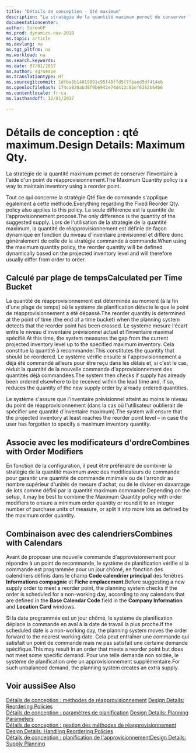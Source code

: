 ```yaml
---
title: "Détails de conception - Qté maximum"
description: "La stratégie de la quantité maximum permet de conserver l'inventaire à l'aide d'un point de réapprovisionnement."
documentationcenter: 
author: SorenGP
ms.prod: dynamics-nav-2018
ms.topic: article
ms.devlang: na
ms.tgt_pltfrm: na
ms.workload: na
ms.search.keywords: 
ms.date: 07/01/2017
ms.author: sgroespe
ms.translationtype: HT
ms.sourcegitcommit: 1dfba8b14019991c95f40ffd5f7fbaed5df414eb
ms.openlocfilehash: 174ca820abd8f9b6942e74d412c8bef6352b64b6
ms.contentlocale: fr-ca
ms.lasthandoff: 12/01/2017

---
```

# <a name="design-details-maximum-qty"></a><span data-ttu-id="e66ff-103">Détails de conception : qté maximum.</span><span class="sxs-lookup"><span data-stu-id="e66ff-103">Design Details: Maximum Qty.</span></span>
<span data-ttu-id="e66ff-104">La stratégie de la quantité maximum permet de conserver l'inventaire à l'aide d'un point de réapprovisionnement.</span><span class="sxs-lookup"><span data-stu-id="e66ff-104">The Maximum Quantity policy is a way to maintain inventory using a reorder point.</span></span>  
  
 <span data-ttu-id="e66ff-105">Tout ce qui concerne la stratégie Qté fixe de commande s'applique également à cette méthode.</span><span class="sxs-lookup"><span data-stu-id="e66ff-105">Everything regarding the Fixed Reorder Qty. policy also applies to this policy.</span></span> <span data-ttu-id="e66ff-106">La seule différence est la quantité de l'approvisionnement proposé.</span><span class="sxs-lookup"><span data-stu-id="e66ff-106">The only difference is the quantity of the suggested supply.</span></span> <span data-ttu-id="e66ff-107">Lors de l'utilisation de la stratégie de la quantité maximum, la quantité de réapprovisionnement est définie de façon dynamique en fonction du niveau d'inventaire prévisionnel et diffère donc généralement de celle de la stratégie commande à commande.</span><span class="sxs-lookup"><span data-stu-id="e66ff-107">When using the maximum quantity policy, the reorder quantity will be defined dynamically based on the projected inventory level and will therefore usually differ from order to order.</span></span>  
  
## <a name="calculated-per-time-bucket"></a><span data-ttu-id="e66ff-108">Calculé par plage de temps</span><span class="sxs-lookup"><span data-stu-id="e66ff-108">Calculated per Time Bucket</span></span>  
 <span data-ttu-id="e66ff-109">La quantité de réapprovisionnement est déterminée au moment (à la fin d'une plage de temps) où le système de planification détecte le que le point de réapprovisionnement a été dépassé.</span><span class="sxs-lookup"><span data-stu-id="e66ff-109">The reorder quantity is determined at the point of time (the end of a time bucket) when the planning system detects that the reorder point has been crossed.</span></span> <span data-ttu-id="e66ff-110">Le système mesure l'écart entre le niveau d'inventaire prévisionnel actuel et l'inventaire maximal spécifié.</span><span class="sxs-lookup"><span data-stu-id="e66ff-110">At this time, the system measures the gap from the current projected inventory level up to the specified maximum inventory.</span></span> <span data-ttu-id="e66ff-111">Cela constitue la quantité à recommander.</span><span class="sxs-lookup"><span data-stu-id="e66ff-111">This constitutes the quantity that should be reordered.</span></span> <span data-ttu-id="e66ff-112">Le système vérifie ensuite si l'approvisionnement a déjà été commandé ailleurs pour être reçu dans les délais et, si c'est le cas, réduit la quantité de la nouvelle commande d'approvisionnement des quantités déjà commandées.</span><span class="sxs-lookup"><span data-stu-id="e66ff-112">The system then checks if supply has already been ordered elsewhere to be received within the lead time and, if so, reduces the quantity of the new supply order by already ordered quantities.</span></span>  
  
 <span data-ttu-id="e66ff-113">Le système s'assure que l'inventaire prévisionnel atteint au moins le niveau du point de réapprovisionnement (dans la cas où l'utilisateur oublierait de spécifier une quantité d'inventaire maximum).</span><span class="sxs-lookup"><span data-stu-id="e66ff-113">The system will ensure that the projected inventory at least reaches the reorder point level – in case the user has forgotten to specify a maximum inventory quantity.</span></span>  
  
## <a name="combines-with-order-modifiers"></a><span data-ttu-id="e66ff-114">Associe avec les modificateurs d'ordre</span><span class="sxs-lookup"><span data-stu-id="e66ff-114">Combines with Order Modifiers</span></span>  
 <span data-ttu-id="e66ff-115">En fonction de la configuration, il peut être préférable de combiner la stratégie de la quantité maximum avec des modificateurs de commande pour garantir une quantité de commande minimale ou de l'arrondir au nombre supérieur d'unités de mesure d'achat, ou de le diviser en davantage de lots comme défini par la quantité maximum commande.</span><span class="sxs-lookup"><span data-stu-id="e66ff-115">Depending on the setup, it may be best to combine the Maximum Quantity policy with order modifiers to ensure a minimum order quantity or round it to an integer number of purchase units of measure, or split it into more lots as defined by the maximum order quantity.</span></span>  
  
## <a name="combines-with-calendars"></a><span data-ttu-id="e66ff-116">Combinaison avec des calendriers</span><span class="sxs-lookup"><span data-stu-id="e66ff-116">Combines with Calendars</span></span>  
 <span data-ttu-id="e66ff-117">Avant de proposer une nouvelle commande d'approvisionnement pour répondre à un point de recommande, le système de planification vérifie si la commande est programmée pour un jour chômé, en fonction des calendriers définis dans le champ **Code calendrier principal** des fenêtres **Informations compagnie** et **Fiche emplacement**.</span><span class="sxs-lookup"><span data-stu-id="e66ff-117">Before suggesting a new supply order to meet a reorder point, the planning system checks if the order is scheduled for a non-working day, according to any calendars that are  defined in the **Base Calendar Code** field in the **Company Information** and **Location Card** windows.</span></span>  
  
 <span data-ttu-id="e66ff-118">Si la date programmée est un jour chômé, le système de planification déplace la commande en aval à la date de travail la plus proche.</span><span class="sxs-lookup"><span data-stu-id="e66ff-118">If the scheduled date is a non-working day, the planning system moves the order forward to the nearest working date.</span></span> <span data-ttu-id="e66ff-119">Cela peut entraîner une commande qui satisfait un point de commande mais ne pas satisfait une certaine demande spécifique.</span><span class="sxs-lookup"><span data-stu-id="e66ff-119">This may result in an order that meets a reorder point but does not meet some specific demand.</span></span> <span data-ttu-id="e66ff-120">Pour une telle demande non soldée, le système de planification crée un approvisionnement supplémentaire.</span><span class="sxs-lookup"><span data-stu-id="e66ff-120">For such unbalanced demand, the planning system creates an extra supply.</span></span>  
  
## <a name="see-also"></a><span data-ttu-id="e66ff-121">Voir aussi</span><span class="sxs-lookup"><span data-stu-id="e66ff-121">See Also</span></span>  
 <span data-ttu-id="e66ff-122">[Détails de conception : méthodes de réapprovisionnement](design-details-reordering-policies.md) </span><span class="sxs-lookup"><span data-stu-id="e66ff-122">[Design Details: Reordering Policies](design-details-reordering-policies.md) </span></span>  
 <span data-ttu-id="e66ff-123">[Détails de conception : paramètres de planification](design-details-planning-parameters.md) </span><span class="sxs-lookup"><span data-stu-id="e66ff-123">[Design Details: Planning Parameters](design-details-planning-parameters.md) </span></span>  
 <span data-ttu-id="e66ff-124">[Détails de conception : gestion des méthodes de réapprovisionnement](design-details-handling-reordering-policies.md) </span><span class="sxs-lookup"><span data-stu-id="e66ff-124">[Design Details: Handling Reordering Policies](design-details-handling-reordering-policies.md) </span></span>  
 [<span data-ttu-id="e66ff-125">Détails de conception : planification de l'approvisionnement</span><span class="sxs-lookup"><span data-stu-id="e66ff-125">Design Details: Supply Planning</span></span>](design-details-supply-planning.md)
